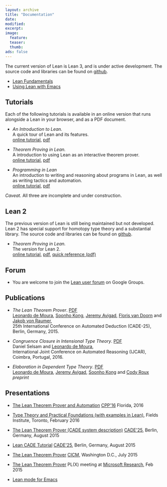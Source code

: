 ```yaml
---
layout: archive
title: "Documentation"
date:
modified:
excerpt:
image:
  feature:
  teaser:
  thumb:
ads: false
---
```


The current version of Lean is Lean 3, and is under active
development. The source code and libraries can be found on
[github](http://github.com/leanprover/lean).

- [Lean Fundamentals](fundamentals)
- [Using Lean with Emacs](emacs)

## Tutorials

Each of the following tutorials is available in an online version that
runs alongside a Lean in your browser, and as a PDF document.

- *An Introduction to Lean.*<br />
  A quick tour of Lean and its features.<br /> 
  [online tutorial](../introduction_to_lean),
  [pdf](../introduction_to_lean/introduction_to_lean.pdf)<br />

- *Theorem Proving in Lean.*<br />
  A introduction to using Lean as an interactive theorem prover. <br /> 
  [online tutorial](../theorem_proving_in_lean),
  [pdf](../theorem_proving_in_lean/theorem_proving_in_lean.pdf)<br />

- *Programming in Lean*<br />
  An introduction to writing and reasoning about programs in Lean, as well as
  writing tactics and automation.<br /> 
  [online tutorial](../programming_in_lean),
  [pdf](../programming_in_lean/programming_in_lean.pdf) <br />
  
*Caveat.* All three are incomplete and under construction.

## Lean 2

The previous version of Lean is still being maintained but not
developed. Lean 2 has special support for homotopy type theory and a
substantial library. The source code and libraries can be found on
[github](http://github.com/leanprover/lean2).

- *Theorem Proving in Lean.*<br />
  The version for Lean 2.<br />
  [online tutorial](../tutorial),
  [pdf](../tutorial/tutorial.pdf),
  [quick reference (pdf)](../tutorial/quickref)

## Forum

- You are welcome to join the [Lean user forum][leanuser] on Google Groups.

[leanuser]: https://groups.google.com/forum/#!forum/lean-user

## Publications

- *The Lean Theorem Prover*. [PDF](/files/system.pdf)<br />
  [Leonardo de Moura][leo], [Soonho Kong][soonho], [Jeremy Avigad][jeremy], [Floris van Doorn][floris] and [Jakob von Raumer][jakob],<br />25th International Conference on Automated Deduction (CADE-25), Berlin, Germany, 2015.

- *Congruence Closure in Intensional Type Theory*. [PDF](/files/congr.pdf)<br />
  Daniel Selsam and [Leonardo de Moura][leo], <br />
  International Joint Conference on Automated Reasoning (IJCAR), Coimbra, Portugal, 2016.

- *Elaboration in Dependent Type Theory*. [PDF][constr] <br />
  [Leonardo de Moura][leo], [Jeremy Avigad][jeremy], [Soonho Kong][soonho] and [Cody Roux][cody]<br />
  *preprint*

[leo]: http://research.microsoft.com/en-us/um/people/leonardo
[soonho]: http://www.cs.cmu.edu/~soonhok
[jeremy]: http://www.andrew.cmu.edu/user/avigad
[floris]: http://www.contrib.andrew.cmu.edu/~fpv
[jakob]: http://von-raumer.de/
[cody]: http://www.andrew.cmu.edu/user/croux
[constr]: http://arxiv.org/abs/1505.04324

## Presentations

- [The Lean Theorem Prover and Automation](http://leanprover.github.io/presentations/20160119_CPP) [CPP'16](https://people.csail.mit.edu/adamc/cpp16/index.html) Florida, 2016

- [Type Theory and Practical Foundations (with examples in Lean)](http://www.andrew.cmu.edu/user/avigad/Talks/fields_type_theory.pdf), Fields Institute, Toronto, February 2016

- [The Lean Theorem Prover (CADE system description)](http://leanprover.github.io/presentations/20150807_CADE) [CADE'25](http://conference.mi.fu-berlin.de/cade-25/home), Berlin, Germany, August 2015

- [Lean CADE Tutorial](http://leanprover.github.io/presentations/20150803_CADE) [CADE'25](http://conference.mi.fu-berlin.de/cade-25/home), Berlin, Germany, August 2015

- [The Lean Theorem Prover](http://leanprover.github.io/presentations/20150717_CICM) [CICM](http://cicm-conference.org/2015/cicm.php), Washington D.C., July 2015

- [The Lean Theorem Prover](http://leanprover.github.io/presentations/20150218_MSR) PL(X) meeting at <a href="http://research.microsoft.com/en-us/groups/rise/">Microsoft Research</a>, Feb 2015

- [Lean mode for Emacs](http://leanprover.github.io/presentations/20150123_lean-mode/lean-mode.pdf)
